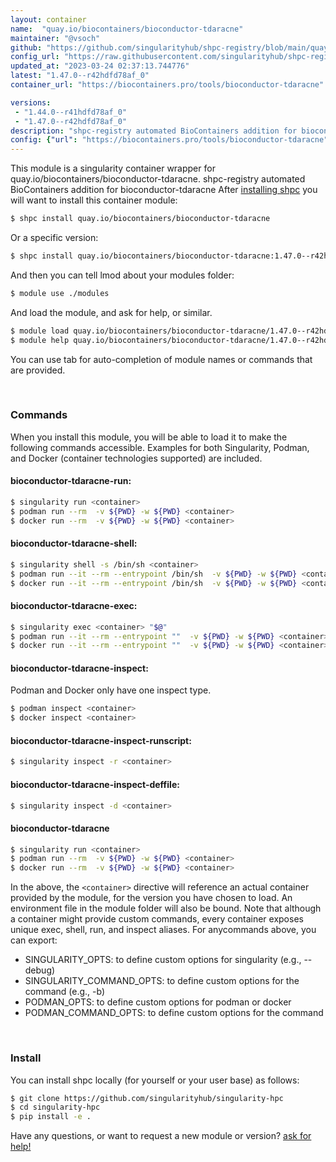 ```yaml
---
layout: container
name:  "quay.io/biocontainers/bioconductor-tdaracne"
maintainer: "@vsoch"
github: "https://github.com/singularityhub/shpc-registry/blob/main/quay.io/biocontainers/bioconductor-tdaracne/container.yaml"
config_url: "https://raw.githubusercontent.com/singularityhub/shpc-registry/main/quay.io/biocontainers/bioconductor-tdaracne/container.yaml"
updated_at: "2023-03-24 02:37:13.744776"
latest: "1.47.0--r42hdfd78af_0"
container_url: "https://biocontainers.pro/tools/bioconductor-tdaracne"

versions:
 - "1.44.0--r41hdfd78af_0"
 - "1.47.0--r42hdfd78af_0"
description: "shpc-registry automated BioContainers addition for bioconductor-tdaracne"
config: {"url": "https://biocontainers.pro/tools/bioconductor-tdaracne", "maintainer": "@vsoch", "description": "shpc-registry automated BioContainers addition for bioconductor-tdaracne", "latest": {"1.47.0--r42hdfd78af_0": "sha256:55409ae060293d74c953972762675f24c68e3474daa15878b27d10eb953f47c1"}, "tags": {"1.44.0--r41hdfd78af_0": "sha256:049a8c4f40963b3699e08d7a841d883ec370eaaada4076df1d307580e3cd9ebb", "1.47.0--r42hdfd78af_0": "sha256:55409ae060293d74c953972762675f24c68e3474daa15878b27d10eb953f47c1"}, "docker": "quay.io/biocontainers/bioconductor-tdaracne"}
---
```


This module is a singularity container wrapper for quay.io/biocontainers/bioconductor-tdaracne.
shpc-registry automated BioContainers addition for bioconductor-tdaracne
After [installing shpc](#install) you will want to install this container module:


```bash
$ shpc install quay.io/biocontainers/bioconductor-tdaracne
```

Or a specific version:

```bash
$ shpc install quay.io/biocontainers/bioconductor-tdaracne:1.47.0--r42hdfd78af_0
```

And then you can tell lmod about your modules folder:

```bash
$ module use ./modules
```

And load the module, and ask for help, or similar.

```bash
$ module load quay.io/biocontainers/bioconductor-tdaracne/1.47.0--r42hdfd78af_0
$ module help quay.io/biocontainers/bioconductor-tdaracne/1.47.0--r42hdfd78af_0
```

You can use tab for auto-completion of module names or commands that are provided.

<br>

### Commands

When you install this module, you will be able to load it to make the following commands accessible.
Examples for both Singularity, Podman, and Docker (container technologies supported) are included.

#### bioconductor-tdaracne-run:

```bash
$ singularity run <container>
$ podman run --rm  -v ${PWD} -w ${PWD} <container>
$ docker run --rm  -v ${PWD} -w ${PWD} <container>
```

#### bioconductor-tdaracne-shell:

```bash
$ singularity shell -s /bin/sh <container>
$ podman run --it --rm --entrypoint /bin/sh  -v ${PWD} -w ${PWD} <container>
$ docker run --it --rm --entrypoint /bin/sh  -v ${PWD} -w ${PWD} <container>
```

#### bioconductor-tdaracne-exec:

```bash
$ singularity exec <container> "$@"
$ podman run --it --rm --entrypoint ""  -v ${PWD} -w ${PWD} <container> "$@"
$ docker run --it --rm --entrypoint ""  -v ${PWD} -w ${PWD} <container> "$@"
```

#### bioconductor-tdaracne-inspect:

Podman and Docker only have one inspect type.

```bash
$ podman inspect <container>
$ docker inspect <container>
```

#### bioconductor-tdaracne-inspect-runscript:

```bash
$ singularity inspect -r <container>
```

#### bioconductor-tdaracne-inspect-deffile:

```bash
$ singularity inspect -d <container>
```



#### bioconductor-tdaracne

```bash
$ singularity run <container>
$ podman run --rm  -v ${PWD} -w ${PWD} <container>
$ docker run --rm  -v ${PWD} -w ${PWD} <container>
```


In the above, the `<container>` directive will reference an actual container provided
by the module, for the version you have chosen to load. An environment file in the
module folder will also be bound. Note that although a container
might provide custom commands, every container exposes unique exec, shell, run, and
inspect aliases. For anycommands above, you can export:

 - SINGULARITY_OPTS: to define custom options for singularity (e.g., --debug)
 - SINGULARITY_COMMAND_OPTS: to define custom options for the command (e.g., -b)
 - PODMAN_OPTS: to define custom options for podman or docker
 - PODMAN_COMMAND_OPTS: to define custom options for the command

<br>

### Install

You can install shpc locally (for yourself or your user base) as follows:

```bash
$ git clone https://github.com/singularityhub/singularity-hpc
$ cd singularity-hpc
$ pip install -e .
```

Have any questions, or want to request a new module or version? [ask for help!](https://github.com/singularityhub/singularity-hpc/issues)